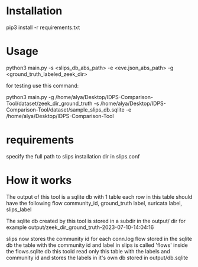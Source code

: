 # Installation
pip3 install -r requirements.txt

# Usage 
python3 main.py -s <slips_db_abs_path> -e <eve.json_abs_path> -g <ground_truth_labeled_zeek_dir>

for testing use this command:

python3 main.py -g /home/alya/Desktop/IDPS-Comparison-Tool/dataset/zeek_dir_ground_truth -s /home/alya/Desktop/IDPS-Comparison-Tool/dataset/sample_slips_db.sqlite -e /home/alya/Desktop/IDPS-Comparison-Tool  


# requirements
specify the full path to slips installation dir in slips.conf

# How it works

The output of this tool is a sqlite db with 1 table
each row in this table should have the following
flow community_id, ground_truth label, suricata label, slips_label


The sqlite db created by this tool is stored in a subdir in the output/ dir
for example
output/zeek_dir_ground_truth-2023-07-10-14:04:16

slips now stores the community id for each conn.log flow stored in the sqlite db
the table with the community id and label in slips is called 'flows' inside the flows.sqlite db
this toold read only this table with the labels and community id and stores the labels in it's own db stored in output/db.sqlite

